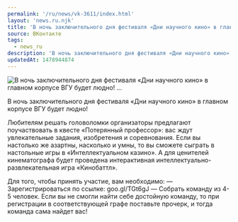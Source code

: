 ```yaml
---
permalink: '/ru/news/vk-3611/index.html'
layout: 'news.ru.njk'
title: 'В ночь заключительного дня фестиваля «Дни научного кино» в главном корпусе ВГУ будет людно!   '
source: ВКонтакте
tags:
  - news_ru
description: 'В ночь заключительного дня фестиваля «Дни научного кино» в главном корпусе ВГУ будет людно!   …'
updatedAt: 1478944874
---
```

![В ночь заключительного дня фестиваля «Дни научного кино» в главном корпусе ВГУ будет людно!   …](https://sun9-62.userapi.com/impf/c636731/v636731484/31268/JuemH8694D4.jpg?size=1280x811&quality=96&sign=69373fff8e5ced5afc09e89d43f5db48&c_uniq_tag=O65ukwNqCztVUzsRPwL5XudbF9xFeh2lxuoi7ieenA0&type=album)

В ночь заключительного дня фестиваля «Дни научного кино» в главном корпусе ВГУ будет людно!

Любителям решать головоломки организаторы предлагают поучаствовать в квесте «Потерянный профессор»: вас ждут увлекательные задания, изобретения и соревнования. Если вы настолько же азартны, насколько и умны, то вы сможете сыграть в настольные игры в «Интеллектуальном казино». А для ценителей кинематографа будет проведена интерактивная интеллектуально-развлекательная игра «Кинобаттл».

Для того, чтобы принять участие, вам необходимо:
— Зарегистрироваться по ссылке: goo.gl/TGt6gJ
— Собрать команду из 4-5 человек. Если вы не смогли найти себе достойную команду, то при регистрации в соответствующей графе поставьте прочерк, и тогда команда сама найдет вас!
